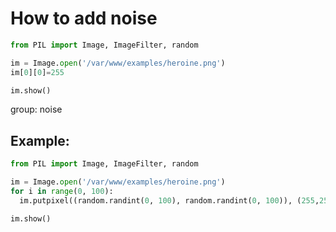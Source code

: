 # How to add noise

```python
from PIL import Image, ImageFilter, random

im = Image.open('/var/www/examples/heroine.png')
im[0][0]=255

im.show()
```


group: noise

## Example: 
```python
from PIL import Image, ImageFilter, random

im = Image.open('/var/www/examples/heroine.png')
for i in range(0, 100):
  im.putpixel((random.randint(0, 100), random.randint(0, 100)), (255,255,255))

im.show()
```

